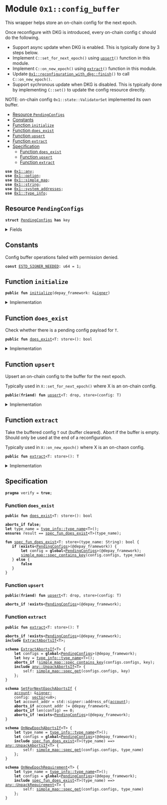 
<a id="0x1_config_buffer"></a>

# Module `0x1::config_buffer`

This wrapper helps store an on-chain config for the next epoch.

Once reconfigure with DKG is introduced, every on-chain config <code>C</code> should do the following.
- Support async update when DKG is enabled. This is typically done by 3 steps below.
- Implement <code>C::set_for_next_epoch()</code> using <code><a href="config_buffer.md#0x1_config_buffer_upsert">upsert</a>()</code> function in this module.
- Implement <code>C::on_new_epoch()</code> using <code><a href="config_buffer.md#0x1_config_buffer_extract">extract</a>()</code> function in this module.
- Update <code><a href="reconfiguration_with_dkg.md#0x1_reconfiguration_with_dkg_finish">0x1::reconfiguration_with_dkg::finish</a>()</code> to call <code>C::on_new_epoch()</code>.
- Support sychronous update when DKG is disabled.
This is typically done by implementing <code>C::set()</code> to update the config resource directly.

NOTE: on-chain config <code>0x1::state::ValidatorSet</code> implemented its own buffer.


-  [Resource `PendingConfigs`](#0x1_config_buffer_PendingConfigs)
-  [Constants](#@Constants_0)
-  [Function `initialize`](#0x1_config_buffer_initialize)
-  [Function `does_exist`](#0x1_config_buffer_does_exist)
-  [Function `upsert`](#0x1_config_buffer_upsert)
-  [Function `extract`](#0x1_config_buffer_extract)
-  [Specification](#@Specification_1)
    -  [Function `does_exist`](#@Specification_1_does_exist)
    -  [Function `upsert`](#@Specification_1_upsert)
    -  [Function `extract`](#@Specification_1_extract)


<pre><code><b>use</b> <a href="../../depay-stdlib/doc/any.md#0x1_any">0x1::any</a>;
<b>use</b> <a href="../../depay-stdlib/../move-stdlib/doc/option.md#0x1_option">0x1::option</a>;
<b>use</b> <a href="../../depay-stdlib/doc/simple_map.md#0x1_simple_map">0x1::simple_map</a>;
<b>use</b> <a href="../../depay-stdlib/../move-stdlib/doc/string.md#0x1_string">0x1::string</a>;
<b>use</b> <a href="system_addresses.md#0x1_system_addresses">0x1::system_addresses</a>;
<b>use</b> <a href="../../depay-stdlib/doc/type_info.md#0x1_type_info">0x1::type_info</a>;
</code></pre>



<a id="0x1_config_buffer_PendingConfigs"></a>

## Resource `PendingConfigs`



<pre><code><b>struct</b> <a href="config_buffer.md#0x1_config_buffer_PendingConfigs">PendingConfigs</a> <b>has</b> key
</code></pre>



<details>
<summary>Fields</summary>


<dl>
<dt>
<code>configs: <a href="../../depay-stdlib/doc/simple_map.md#0x1_simple_map_SimpleMap">simple_map::SimpleMap</a>&lt;<a href="../../depay-stdlib/../move-stdlib/doc/string.md#0x1_string_String">string::String</a>, <a href="../../depay-stdlib/doc/any.md#0x1_any_Any">any::Any</a>&gt;</code>
</dt>
<dd>

</dd>
</dl>


</details>

<a id="@Constants_0"></a>

## Constants


<a id="0x1_config_buffer_ESTD_SIGNER_NEEDED"></a>

Config buffer operations failed with permission denied.


<pre><code><b>const</b> <a href="config_buffer.md#0x1_config_buffer_ESTD_SIGNER_NEEDED">ESTD_SIGNER_NEEDED</a>: u64 = 1;
</code></pre>



<a id="0x1_config_buffer_initialize"></a>

## Function `initialize`



<pre><code><b>public</b> <b>fun</b> <a href="config_buffer.md#0x1_config_buffer_initialize">initialize</a>(depay_framework: &<a href="../../depay-stdlib/../move-stdlib/doc/signer.md#0x1_signer">signer</a>)
</code></pre>



<details>
<summary>Implementation</summary>


<pre><code><b>public</b> <b>fun</b> <a href="config_buffer.md#0x1_config_buffer_initialize">initialize</a>(depay_framework: &<a href="../../depay-stdlib/../move-stdlib/doc/signer.md#0x1_signer">signer</a>) {
    <a href="system_addresses.md#0x1_system_addresses_assert_depay_framework">system_addresses::assert_depay_framework</a>(depay_framework);
    <b>if</b> (!<b>exists</b>&lt;<a href="config_buffer.md#0x1_config_buffer_PendingConfigs">PendingConfigs</a>&gt;(@depay_framework)) {
        <b>move_to</b>(depay_framework, <a href="config_buffer.md#0x1_config_buffer_PendingConfigs">PendingConfigs</a> {
            configs: <a href="../../depay-stdlib/doc/simple_map.md#0x1_simple_map_new">simple_map::new</a>(),
        })
    }
}
</code></pre>



</details>

<a id="0x1_config_buffer_does_exist"></a>

## Function `does_exist`

Check whether there is a pending config payload for <code>T</code>.


<pre><code><b>public</b> <b>fun</b> <a href="config_buffer.md#0x1_config_buffer_does_exist">does_exist</a>&lt;T: store&gt;(): bool
</code></pre>



<details>
<summary>Implementation</summary>


<pre><code><b>public</b> <b>fun</b> <a href="config_buffer.md#0x1_config_buffer_does_exist">does_exist</a>&lt;T: store&gt;(): bool <b>acquires</b> <a href="config_buffer.md#0x1_config_buffer_PendingConfigs">PendingConfigs</a> {
    <b>if</b> (<b>exists</b>&lt;<a href="config_buffer.md#0x1_config_buffer_PendingConfigs">PendingConfigs</a>&gt;(@depay_framework)) {
        <b>let</b> config = <b>borrow_global</b>&lt;<a href="config_buffer.md#0x1_config_buffer_PendingConfigs">PendingConfigs</a>&gt;(@depay_framework);
        <a href="../../depay-stdlib/doc/simple_map.md#0x1_simple_map_contains_key">simple_map::contains_key</a>(&config.configs, &<a href="../../depay-stdlib/doc/type_info.md#0x1_type_info_type_name">type_info::type_name</a>&lt;T&gt;())
    } <b>else</b> {
        <b>false</b>
    }
}
</code></pre>



</details>

<a id="0x1_config_buffer_upsert"></a>

## Function `upsert`

Upsert an on-chain config to the buffer for the next epoch.

Typically used in <code>X::set_for_next_epoch()</code> where X is an on-chain config.


<pre><code><b>public</b>(<b>friend</b>) <b>fun</b> <a href="config_buffer.md#0x1_config_buffer_upsert">upsert</a>&lt;T: drop, store&gt;(config: T)
</code></pre>



<details>
<summary>Implementation</summary>


<pre><code><b>public</b>(<b>friend</b>) <b>fun</b> <a href="config_buffer.md#0x1_config_buffer_upsert">upsert</a>&lt;T: drop + store&gt;(config: T) <b>acquires</b> <a href="config_buffer.md#0x1_config_buffer_PendingConfigs">PendingConfigs</a> {
    <b>let</b> configs = <b>borrow_global_mut</b>&lt;<a href="config_buffer.md#0x1_config_buffer_PendingConfigs">PendingConfigs</a>&gt;(@depay_framework);
    <b>let</b> key = <a href="../../depay-stdlib/doc/type_info.md#0x1_type_info_type_name">type_info::type_name</a>&lt;T&gt;();
    <b>let</b> value = <a href="../../depay-stdlib/doc/any.md#0x1_any_pack">any::pack</a>(config);
    <a href="../../depay-stdlib/doc/simple_map.md#0x1_simple_map_upsert">simple_map::upsert</a>(&<b>mut</b> configs.configs, key, value);
}
</code></pre>



</details>

<a id="0x1_config_buffer_extract"></a>

## Function `extract`

Take the buffered config <code>T</code> out (buffer cleared). Abort if the buffer is empty.
Should only be used at the end of a reconfiguration.

Typically used in <code>X::on_new_epoch()</code> where X is an on-chaon config.


<pre><code><b>public</b> <b>fun</b> <a href="config_buffer.md#0x1_config_buffer_extract">extract</a>&lt;T: store&gt;(): T
</code></pre>



<details>
<summary>Implementation</summary>


<pre><code><b>public</b> <b>fun</b> <a href="config_buffer.md#0x1_config_buffer_extract">extract</a>&lt;T: store&gt;(): T <b>acquires</b> <a href="config_buffer.md#0x1_config_buffer_PendingConfigs">PendingConfigs</a> {
    <b>let</b> configs = <b>borrow_global_mut</b>&lt;<a href="config_buffer.md#0x1_config_buffer_PendingConfigs">PendingConfigs</a>&gt;(@depay_framework);
    <b>let</b> key = <a href="../../depay-stdlib/doc/type_info.md#0x1_type_info_type_name">type_info::type_name</a>&lt;T&gt;();
    <b>let</b> (_, value_packed) = <a href="../../depay-stdlib/doc/simple_map.md#0x1_simple_map_remove">simple_map::remove</a>(&<b>mut</b> configs.configs, &key);
    <a href="../../depay-stdlib/doc/any.md#0x1_any_unpack">any::unpack</a>(value_packed)
}
</code></pre>



</details>

<a id="@Specification_1"></a>

## Specification



<pre><code><b>pragma</b> verify = <b>true</b>;
</code></pre>



<a id="@Specification_1_does_exist"></a>

### Function `does_exist`


<pre><code><b>public</b> <b>fun</b> <a href="config_buffer.md#0x1_config_buffer_does_exist">does_exist</a>&lt;T: store&gt;(): bool
</code></pre>




<pre><code><b>aborts_if</b> <b>false</b>;
<b>let</b> type_name = <a href="../../depay-stdlib/doc/type_info.md#0x1_type_info_type_name">type_info::type_name</a>&lt;T&gt;();
<b>ensures</b> result == <a href="config_buffer.md#0x1_config_buffer_spec_fun_does_exist">spec_fun_does_exist</a>&lt;T&gt;(type_name);
</code></pre>




<a id="0x1_config_buffer_spec_fun_does_exist"></a>


<pre><code><b>fun</b> <a href="config_buffer.md#0x1_config_buffer_spec_fun_does_exist">spec_fun_does_exist</a>&lt;T: store&gt;(type_name: String): bool {
   <b>if</b> (<b>exists</b>&lt;<a href="config_buffer.md#0x1_config_buffer_PendingConfigs">PendingConfigs</a>&gt;(@depay_framework)) {
       <b>let</b> config = <b>global</b>&lt;<a href="config_buffer.md#0x1_config_buffer_PendingConfigs">PendingConfigs</a>&gt;(@depay_framework);
       <a href="../../depay-stdlib/doc/simple_map.md#0x1_simple_map_spec_contains_key">simple_map::spec_contains_key</a>(config.configs, type_name)
   } <b>else</b> {
       <b>false</b>
   }
}
</code></pre>



<a id="@Specification_1_upsert"></a>

### Function `upsert`


<pre><code><b>public</b>(<b>friend</b>) <b>fun</b> <a href="config_buffer.md#0x1_config_buffer_upsert">upsert</a>&lt;T: drop, store&gt;(config: T)
</code></pre>




<pre><code><b>aborts_if</b> !<b>exists</b>&lt;<a href="config_buffer.md#0x1_config_buffer_PendingConfigs">PendingConfigs</a>&gt;(@depay_framework);
</code></pre>



<a id="@Specification_1_extract"></a>

### Function `extract`


<pre><code><b>public</b> <b>fun</b> <a href="config_buffer.md#0x1_config_buffer_extract">extract</a>&lt;T: store&gt;(): T
</code></pre>




<pre><code><b>aborts_if</b> !<b>exists</b>&lt;<a href="config_buffer.md#0x1_config_buffer_PendingConfigs">PendingConfigs</a>&gt;(@depay_framework);
<b>include</b> <a href="config_buffer.md#0x1_config_buffer_ExtractAbortsIf">ExtractAbortsIf</a>&lt;T&gt;;
</code></pre>




<a id="0x1_config_buffer_ExtractAbortsIf"></a>


<pre><code><b>schema</b> <a href="config_buffer.md#0x1_config_buffer_ExtractAbortsIf">ExtractAbortsIf</a>&lt;T&gt; {
    <b>let</b> configs = <b>global</b>&lt;<a href="config_buffer.md#0x1_config_buffer_PendingConfigs">PendingConfigs</a>&gt;(@depay_framework);
    <b>let</b> key = <a href="../../depay-stdlib/doc/type_info.md#0x1_type_info_type_name">type_info::type_name</a>&lt;T&gt;();
    <b>aborts_if</b> !<a href="../../depay-stdlib/doc/simple_map.md#0x1_simple_map_spec_contains_key">simple_map::spec_contains_key</a>(configs.configs, key);
    <b>include</b> <a href="../../depay-stdlib/doc/any.md#0x1_any_UnpackAbortsIf">any::UnpackAbortsIf</a>&lt;T&gt; {
        self: <a href="../../depay-stdlib/doc/simple_map.md#0x1_simple_map_spec_get">simple_map::spec_get</a>(configs.configs, key)
    };
}
</code></pre>




<a id="0x1_config_buffer_SetForNextEpochAbortsIf"></a>


<pre><code><b>schema</b> <a href="config_buffer.md#0x1_config_buffer_SetForNextEpochAbortsIf">SetForNextEpochAbortsIf</a> {
    <a href="account.md#0x1_account">account</a>: &<a href="../../depay-stdlib/../move-stdlib/doc/signer.md#0x1_signer">signer</a>;
    config: <a href="../../depay-stdlib/../move-stdlib/doc/vector.md#0x1_vector">vector</a>&lt;u8&gt;;
    <b>let</b> account_addr = std::signer::address_of(<a href="account.md#0x1_account">account</a>);
    <b>aborts_if</b> account_addr != @depay_framework;
    <b>aborts_if</b> len(config) == 0;
    <b>aborts_if</b> !<b>exists</b>&lt;<a href="config_buffer.md#0x1_config_buffer_PendingConfigs">PendingConfigs</a>&gt;(@depay_framework);
}
</code></pre>




<a id="0x1_config_buffer_OnNewEpochAbortsIf"></a>


<pre><code><b>schema</b> <a href="config_buffer.md#0x1_config_buffer_OnNewEpochAbortsIf">OnNewEpochAbortsIf</a>&lt;T&gt; {
    <b>let</b> type_name = <a href="../../depay-stdlib/doc/type_info.md#0x1_type_info_type_name">type_info::type_name</a>&lt;T&gt;();
    <b>let</b> configs = <b>global</b>&lt;<a href="config_buffer.md#0x1_config_buffer_PendingConfigs">PendingConfigs</a>&gt;(@depay_framework);
    <b>include</b> <a href="config_buffer.md#0x1_config_buffer_spec_fun_does_exist">spec_fun_does_exist</a>&lt;T&gt;(type_name) ==&gt; <a href="../../depay-stdlib/doc/any.md#0x1_any_UnpackAbortsIf">any::UnpackAbortsIf</a>&lt;T&gt; {
        self: <a href="../../depay-stdlib/doc/simple_map.md#0x1_simple_map_spec_get">simple_map::spec_get</a>(configs.configs, type_name)
    };
}
</code></pre>




<a id="0x1_config_buffer_OnNewEpochRequirement"></a>


<pre><code><b>schema</b> <a href="config_buffer.md#0x1_config_buffer_OnNewEpochRequirement">OnNewEpochRequirement</a>&lt;T&gt; {
    <b>let</b> type_name = <a href="../../depay-stdlib/doc/type_info.md#0x1_type_info_type_name">type_info::type_name</a>&lt;T&gt;();
    <b>let</b> configs = <b>global</b>&lt;<a href="config_buffer.md#0x1_config_buffer_PendingConfigs">PendingConfigs</a>&gt;(@depay_framework);
    <b>include</b> <a href="config_buffer.md#0x1_config_buffer_spec_fun_does_exist">spec_fun_does_exist</a>&lt;T&gt;(type_name) ==&gt; <a href="../../depay-stdlib/doc/any.md#0x1_any_UnpackRequirement">any::UnpackRequirement</a>&lt;T&gt; {
        self: <a href="../../depay-stdlib/doc/simple_map.md#0x1_simple_map_spec_get">simple_map::spec_get</a>(configs.configs, type_name)
    };
}
</code></pre>


[move-book]: https://depay.dev/move/book/SUMMARY

